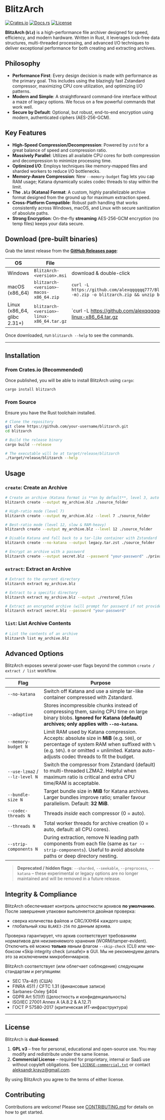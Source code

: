 # BlitzArch

[![Crates.io](https://img.shields.io/crates/v/blitzarch.svg)](https://crates.io/crates/blitzarch) 
[![Docs.rs](https://docs.rs/blitzarch/badge.svg)](https://docs.rs/blitzarch)
[![License](https://img.shields.io/badge/license-GPLv3%20or%20Commercial-blue.svg)](./LICENSE)

**BlitzArch (`blz`)** is a high-performance file archiver designed for speed, efficiency, and modern hardware. Written in Rust, it leverages lock-free data structures, multi-threaded processing, and advanced I/O techniques to deliver exceptional performance for both creating and extracting archives.

## Philosophy

- **Performance First**: Every design decision is made with performance as the primary goal. This includes using the blazingly fast Zstandard compressor, maximizing CPU core utilization, and optimizing I/O patterns.
- **Modern and Simple**: A straightforward command-line interface without a maze of legacy options. We focus on a few powerful commands that work well.
- **Secure by Default**: Optional, but robust, end-to-end encryption using modern, authenticated ciphers (AES-256-GCM).

## Key Features

- **High-Speed Compression/Decompression**: Powered by `zstd` for a great balance of speed and compression ratio.
- **Massively Parallel**: Utilizes all available CPU cores for both compression and decompression to minimize processing time.
- **Optimized I/O**: Employs techniques like memory-mapped files and sharded workers to reduce I/O bottlenecks.
- **Memory-Aware Compression**: New `--memory-budget` flag lets you cap RAM usage; Katana dynamically scales codec threads to stay within the limit.
- **The `.blz` (Katana) Format**: A custom, highly parallelizable archive format designed from the ground up for maximum extraction speed.
- **Cross-Platform Compatible**: Robust path handling that works consistently across Windows, macOS, and Linux with secure sanitization of absolute paths.
- **Strong Encryption**: On-the-fly **streaming** AES-256-GCM encryption (no temp files) keeps your data secure.

## Download (pre-built binaries)

Grab the latest release from the **[GitHub Releases page](https://github.com/alexqqqqqq777/BlitzArch/releases)**:

| OS | File | Quick install |
|----|------|---------------|
| Windows | `BlitzArch-<version>.msi` | download & double-click |
| macOS (x86_64) | `blitzarch-<version>-macos-x86_64.zip` | `curl -L https://github.com/alexqqqqqq777/BlitzArch/releases/latest/download/blitzarch-$(uname -m).zip -o blitzarch.zip && unzip blitzarch.zip && chmod +x blitzarch` |
| Linux (x86_64, glibc 2.31+) | `blitzarch-<version>-linux-x86_64.tar.gz` | `curl -L https://github.com/alexqqqqqq777/BlitzArch/releases/latest/download/blitzarch-linux-x86_64.tar.gz | tar -xz && chmod +x blitzarch` |

Once downloaded, run `blitzarch --help` to see the commands.

---

## Installation

### From Crates.io (Recommended)

Once published, you will be able to install BlitzArch using `cargo`:

```bash
cargo install blitzarch
```

### From Source

Ensure you have the Rust toolchain installed.

```bash
# Clone the repository
git clone https://github.com/your-username/blitzarch.git
cd blitzarch

# Build the release binary
cargo build --release

# The executable will be at target/release/blitzarch
./target/release/blitzarch --help
```

## Usage

### `create`: Create an Archive

```bash
# Create an archive (Katana format is **on by default**, level 3, auto threads)
blitzarch create --output my_archive.blz ./source_folder

# High-ratio mode (level 7)
blitzarch create --output my_archive.blz --level 7 ./source_folder

# Best-ratio mode (level 12, slow & RAM-heavy)
blitzarch create --output my_archive.blz --level 12 ./source_folder

# Disable Katana and fall back to a tar-like container with Zstandard
blitzarch create --no-katana --output legacy.tar.zst ./source_folder

# Encrypt an archive with a password
blitzarch create --output secret.blz --password "your-password" ./private_docs
```

### `extract`: Extract an Archive

```bash
# Extract to the current directory
blitzarch extract my_archive.blz

# Extract to a specific directory
blitzarch extract my_archive.blz --output ./restored_files

# Extract an encrypted archive (will prompt for password if not provided)
blitzarch extract secret.blz --password "your-password"
```

### `list`: List Archive Contents

```bash
# List the contents of an archive
blitzarch list my_archive.blz
```

## Advanced Options

BlitzArch exposes several power-user flags beyond the common `create / extract / list` workflow.

| Flag | Purpose |
|------|---------|
| `--no-katana` | Switch off Katana and use a simple tar-like container compressed with Zstandard. |
| `--adaptive` | Stores incompressible chunks instead of compressing them, saving CPU time on large binary blobs. **Ignored for Katana (default) archives; only applies with `--no-katana`.** |
| `--memory-budget N` | Limit RAM used by Katana compression. Accepts: absolute size in **MiB** (e.g. `500`), or percentage of system RAM when suffixed with `%` (e.g. `50%`). `0` or omitted = unlimited. Katana auto-adjusts codec threads to fit the budget. |
| `--use-lzma2` / `--lz-level N` | Switch the compressor from Zstandard (default) to multi-threaded LZMA2. Helpful when maximum ratio is critical and extra CPU time/RAM is acceptable. |
| `--bundle-size N` | Target bundle size in **MiB** for Katana archives. Larger bundles improve ratio; smaller favour parallelism. Default: **32 MiB**. |
| `--codec-threads N` | Threads _inside_ each compressor (0 = auto). |
| `--threads N` | Total worker threads for archive creation (0 = auto, default: all CPU cores). |
| `--strip-components N` | During extraction, remove N leading path components from each file (same as `tar --strip-components`). Useful to avoid absolute paths or deep directory nesting. |

> **Deprecated / hidden flags**: `--sharded`, `--seekable`, `--preprocess`, `--katana` – these experimental or legacy options are no longer maintained and will be removed in a future release.

## Integrity & Compliance

BlitzArch обеспечивает контроль целостности архивов **по умолчанию**. После завершения упаковки выполняется двойная проверка:

* сверка количества файлов и CRC/XXH64 каждого шара;
* глобальный хэш `BLAKE3-256` по данным архива.

Проверка гарантирует, что архив соответствует требованиям нормативов для неизменяемого хранения (WORM/tamper-evident). Отключить её можно **только** явным флагом `--skip-check` (CLI) или чек-боксом «Skip integrity check (unsafe)» в GUI. Мы не рекомендуем делать это за исключением микробенчмарков.

BlitzArch соответствует (или облегчает соблюдение) следующим стандартам и регуляциям:

* SEC 17a-4(f) (США)
* FINRA 4511 / CFTC 1.31 (финансовые записи)
* Sarbanes-Oxley §404
* GDPR Art 5(1)(f) (Целостность и конфиденциальность)
* ISO/IEC 27001 Annex A (A.8.2 & A.12.7)
* ГОСТ Р 57580-2017 (критическая ИТ-инфраструктура)

---

## License

BlitzArch is **dual-licensed**:

1. **GPL v3** – free for personal, educational and open-source use. You may modify and redistribute under the same license.
2. **Commercial License** – required for proprietary, internal or SaaS use without copyleft obligations. See [`LICENSE-commercial.txt`](./LICENSE-commercial.txt) or contact <aleksandr.krayz@gmail.com>.

By using BlitzArch you agree to the terms of either license.

## Contributing

Contributions are welcome! Please see [CONTRIBUTING.md](./CONTRIBUTING.md) for details on how to get started.
